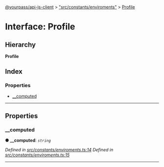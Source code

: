 [@yourpass/api-js-client](../README.md) > ["src/constants/enviroments"](../modules/_src_constants_enviroments_.md) > [Profile](../interfaces/_src_constants_enviroments_.profile.md)

# Interface: Profile

## Hierarchy

**Profile**

## Index

### Properties

* [__computed](_src_constants_enviroments_.profile.md#__computed)

---

## Properties

<a id="__computed"></a>

###  __computed

**● __computed**: *`string`*

*Defined in [src/constants/enviroments.ts:14](https://github.com/yourpass/yourpass-api-js-client/blob/598a0e7/src/constants/enviroments.ts#L14)*
*Defined in [src/constants/enviroments.ts:15](https://github.com/yourpass/yourpass-api-js-client/blob/598a0e7/src/constants/enviroments.ts#L15)*

___

